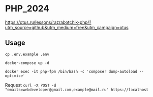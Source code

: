 # PHP_2024

https://otus.ru/lessons/razrabotchik-php/?utm_source=github&utm_medium=free&utm_campaign=otus


## Usage

`cp .env.example .env`

`docker-compose up -d`

`docker exec -it php-fpm /bin/bash -c 'composer dump-autoload --optimize'`

Request `curl -X POST -d "emails=webdeveloper@gmail.com,example@mail.ru" https://localhost`
